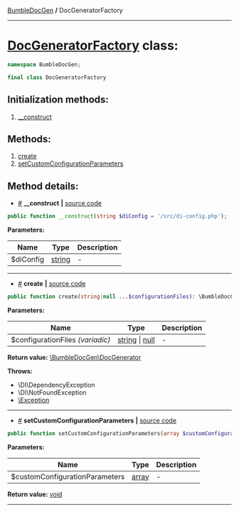 <!-- {% raw %} -->
<embed> <a href="/docs/README.md">BumbleDocGen</a> <b>/</b> DocGeneratorFactory<hr> </embed>

<h1>
    <a href="https://github.com/bumble-tech/bumble-doc-gen/blob/master/src/DocGeneratorFactory.php#L13">DocGeneratorFactory</a> class:
</h1>





```php
namespace BumbleDocGen;

final class DocGeneratorFactory
```








<h2>Initialization methods:</h2>

<ol>
<li>
    <a href="#m-construct">__construct</a>
    </li>
</ol>

<h2>Methods:</h2>

<ol>
<li>
    <a href="#mcreate">create</a>
    </li>
<li>
    <a href="#msetcustomconfigurationparameters">setCustomConfigurationParameters</a>
    </li>
</ol>







<h2>Method details:</h2>

<div class='method_description-block'>

<ul>
<li><a name="m-construct" href="#m-construct">#</a>
 <b>__construct</b>
    <b>|</b> <a href="https://github.com/bumble-tech/bumble-doc-gen/blob/master/src/DocGeneratorFactory.php#L18">source code</a></li>
</ul>

```php
public function __construct(string $diConfig = '/src/di-config.php');
```



<b>Parameters:</b>

<table>
    <thead>
    <tr>
        <th>Name</th>
        <th>Type</th>
        <th>Description</th>
    </tr>
    </thead>
    <tbody>
            <tr>
            <td>$diConfig</td>
            <td><a href='https://www.php.net/manual/en/language.types.string.php'>string</a></td>
            <td>-</td>
        </tr>
        </tbody>
</table>



</div>
<hr>
<div class='method_description-block'>

<ul>
<li><a name="mcreate" href="#mcreate">#</a>
 <b>create</b>
    <b>|</b> <a href="https://github.com/bumble-tech/bumble-doc-gen/blob/master/src/DocGeneratorFactory.php#L37">source code</a></li>
</ul>

```php
public function create(string|null ...$configurationFiles): \BumbleDocGen\DocGenerator;
```



<b>Parameters:</b>

<table>
    <thead>
    <tr>
        <th>Name</th>
        <th>Type</th>
        <th>Description</th>
    </tr>
    </thead>
    <tbody>
            <tr>
            <td>$configurationFiles <i>(variadic)</i></td>
            <td><a href='https://www.php.net/manual/en/language.types.string.php'>string</a> | <a href='https://www.php.net/manual/en/language.types.null.php'>null</a></td>
            <td>-</td>
        </tr>
        </tbody>
</table>

<b>Return value:</b> <a href='https://github.com/bumble-tech/bumble-doc-gen/blob/master/src/DocGenerator.php'>\BumbleDocGen\DocGenerator</a>


<b>Throws:</b>
<ul>
<li>
    <a >\DI\DependencyException</a></li>

<li>
    <a >\DI\NotFoundException</a></li>

<li>
    <a href="https://www.php.net/manual/en/class.exception.php">\Exception</a></li>

</ul>

</div>
<hr>
<div class='method_description-block'>

<ul>
<li><a name="msetcustomconfigurationparameters" href="#msetcustomconfigurationparameters">#</a>
 <b>setCustomConfigurationParameters</b>
    <b>|</b> <a href="https://github.com/bumble-tech/bumble-doc-gen/blob/master/src/DocGeneratorFactory.php#L27">source code</a></li>
</ul>

```php
public function setCustomConfigurationParameters(array $customConfigurationParameters): void;
```



<b>Parameters:</b>

<table>
    <thead>
    <tr>
        <th>Name</th>
        <th>Type</th>
        <th>Description</th>
    </tr>
    </thead>
    <tbody>
            <tr>
            <td>$customConfigurationParameters</td>
            <td><a href='https://www.php.net/manual/en/language.types.array.php'>array</a></td>
            <td>-</td>
        </tr>
        </tbody>
</table>

<b>Return value:</b> <a href='https://www.php.net/manual/en/language.types.void.php'>void</a>


</div>
<hr>

<!-- {% endraw %} -->